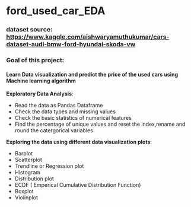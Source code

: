 # ford_used_car_EDA
### dataset source: https://www.kaggle.com/aishwaryamuthukumar/cars-dataset-audi-bmw-ford-hyundai-skoda-vw
### Goal of this project:
#### Learn Data visualization and predict the price of the used cars using Machine learning algorithm
**Exploratory Data Analysis**:
* Read the data as Pandas Dataframe
* Check the data types and missing values
* Check the basic statistics of numerical features
* Find the percentage of unique values and reset the index,rename and round the catergorical variables 

**Exploring the data using different data visualization plots**:
* Barplot
* Scatterplot
* Trendline or Regression plot
* Histogram
* Distribution plot
* ECDF ( Emperical Cumulative Distribution Function)
* Boxplot
* Violinplot 
